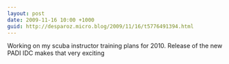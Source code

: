 ```yaml
---
layout: post
date: 2009-11-16 10:00 +1000
guid: http://desparoz.micro.blog/2009/11/16/t5776491394.html
---
```

Working on my scuba instructor training plans for 2010. Release of the new PADI IDC makes that very exciting

